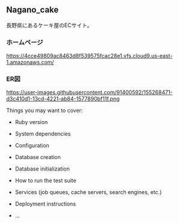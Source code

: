 ## Nagano_cake

長野県にあるケーキ屋のECサイト。

### ホームページ
https://4cce49809ac8463d8f539575fcac28e1.vfs.cloud9.us-east-1.amazonaws.com/

### ER図
https://user-images.githubusercontent.com/91400592/155268471-d3c410d1-13cd-4221-ab84-1577890bf11f.png




Things you may want to cover:

* Ruby version

* System dependencies

* Configuration

* Database creation

* Database initialization

* How to run the test suite

* Services (job queues, cache servers, search engines, etc.)

* Deployment instructions

* ...

